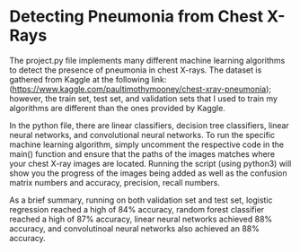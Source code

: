 # Detecting Pneumonia from Chest X-Rays

The project.py file implements many different machine learning algorithms to detect the presence of pneumonia in chest X-rays.
The dataset is gathered from Kaggle at the following link: (https://www.kaggle.com/paultimothymooney/chest-xray-pneumonia); 
however, the train set, test set, and validation sets that I used to train my algorithms are different than the ones provided
by Kaggle. 

In the python file, there are linear classifiers, decision tree classifiers, linear neural networks, and convolutional neural
networks. To run the specific machine learning algorithm, simply uncomment the respective code in the main() function and
ensure that the paths of the images matches where your chest X-ray images are located. Running the script (using python3) 
will show you the progress of the images being added as well as the confusion matrix numbers and accuracy, precision, recall 
numbers. 

As a brief summary, running on both validation set and test set, logistic regression reached a high of 84% accuracy, 
random forest classifier reached a high of 87% accuracy, linear neural networks achieved 88% accuracy, and convolutinoal
neural networks also achieved an 88% accuracy.
